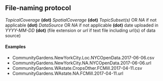 ## File-naming protocol
*TopicalCoverage* **(dot)** *SpatialCoverage* **(dot)** *TopicSubset(s)* OR *NA* if not applicable **(dot)** *DataSource* OR *NA* if not applicable **(dot)** date uploaded in *YYYY-MM-DD* **(dot)** (file extension or *url* if text file including url(s) of data source)
#### Examples
* CommunityGardens.NewYorkCity.Loc.NYCOpenData.2017-06-06.csv
* CommunityGardens.NewYorkCity.NA.NYCOpenData.2017-06-06.url
* CommunityGardens.WAstate.CropsOther.FCMill.2017-04-11.csv
* CommunityGardens.WAstate.NA.FCMill.2017-04-11.url
